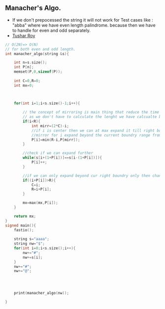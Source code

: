 ## Manacher's Algo.
* If we don't prepocessed the string it will not work for Test cases like : "abba" where we have even length palindrome.
because then we have to handle for even and odd separately.
* [Tushar Roy](https://youtu.be/V-sEwsca1ak?si=CECgKcC6uYNtJec-)
```cpp
// O(2N)=> O(N)
// for both even and odd length.
int manacher_algo(string &s){

    int n=s.size();
    int P[n];
    memset(P,0,sizeof(P));
    
    int C=0,R=0;
    int mx=0;

    

    for(int i=1;i<s.size()-1;i++){
        
        // the concept of mirroring is main thing that reduce the time complexity from O(N^2) -> O(N)
        // as we don't have to calculate the lenght we have calcualte before.
        if(i<R){
            int mirr=(2*C)-i;
            //if i is center then we can at max expand it till right boundry,it can happen that
            //mirror for i expand beyond the current boundry range from left so thats why we are checking it.
            P[i]=min(R-i,P[mirr]);
        }

        //check if we can expand further 
        while(s[i+(1+P[i])]==s[i-(1+P[i])]){
            P[i]++;
        }

        //if we can only expand beyond cur right boundry only then change it.
        if((i+P[i])>R){
            C=i;
            R=i+P[i];
        }

        mx=max(mx,P[i]);
    }

    return mx;
}
signed main(){
    fastio();
    
    string s="aaaa";
    string nw="$";
    for(int i=0;i<s.size();i++){
        nw+="#";
        nw+=s[i];
    }
    nw+="#";
    nw+="@";

    


    print(manacher_algo(nw));

}
```

